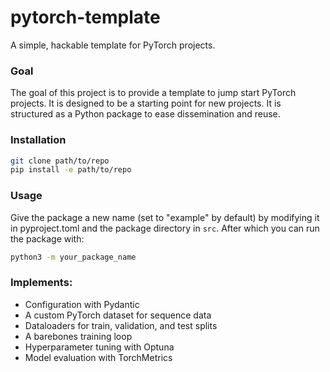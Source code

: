 # pytorch-template
A simple, hackable template for PyTorch projects.

### Goal
The goal of this project is to provide a template to jump start PyTorch projects. It is designed to be a starting point for new projects. It is structured as a Python package to ease dissemination and reuse.

### Installation
```bash
git clone path/to/repo
pip install -e path/to/repo
```

### Usage
Give the package a new name (set to "example" by default) by modifying it in pyproject.toml and the package directory in `src`. After which you can run the package with:
```bash
python3 -m your_package_name
```

### Implements:
- Configuration with Pydantic
- A custom PyTorch dataset for sequence data
- Dataloaders for train, validation, and test splits
- A barebones training loop
- Hyperparameter tuning with Optuna
- Model evaluation with TorchMetrics
